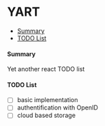# YART

- [Summary](#summary)
- [TODO List](#todo-list)

#### Summary
Yet another react TODO list

#### TODO List
- [ ] basic implementation
- [ ] authentification with OpenID
- [ ] cloud based storage
